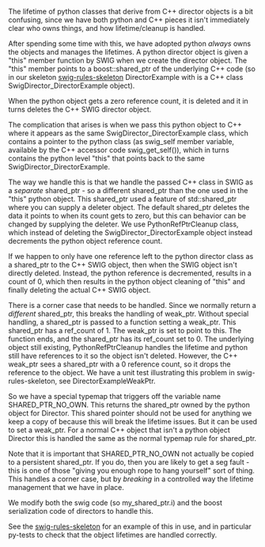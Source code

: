 The lifetime of python classes that derive from C++ director objects is a bit
confusing, since we have both python and C++ pieces it isn't immediately
clear who owns things, and how lifetime/cleanup is handled.

After spending some time with this, we have adopted python *always* owns the
objects and manages the lifetimes. A python director object is given a 
"this" member function by SWIG when we create the director object. The
"this" member points to a boost::shared_ptr of the underlying C++ code
(so in our skeleton [swig-rules-skeleton](https://github.jpl.nasa.gov/Cartography/swig-rules-skeleton) DirectorExample with is a C++ class 
SwigDirector_DirectorExample object).

When the python object gets a zero reference count, it is deleted and it in
turns deletes the C++ SWIG director object.

The complication that arises is when we pass this python object to C++ where
it appears as the same SwigDirector_DirectorExample class, which contains
a pointer to the python class (as swig_self member variable, available by
the C++ accessor code swig_get_self()), which in turns contains the python
level "this" that points back to the same SwigDirector_DirectorExample.

The way we handle this is that we handle the passed C++ class in SWIG as
a *separate* shared_ptr - so a different shared_ptr than the one used in
the "this" python object. This shared_ptr used a feature of std::shared_ptr
where you can supply a deleter object. The default shared_ptr deletes the
data it points to when its count gets to zero, but this can behavior can
be changed by supplying the deleter. We use PythonRefPtrCleanup class, which
instead of deleting the SwigDirector_DirectorExample object instead decrements
the python object reference count.

If we happen to only have one reference left to the python director class
as a shared_ptr to the C++ SWIG object, then when the SWIG object isn't
directly deleted. Instead, the python reference is decremented, results in
a count of 0, which then results in the python object cleaning of "this"
and finally deleting the actual C++ SWIG object.

There is a corner case that needs to be handled. Since we normally return a *different* 
shared_ptr, this breaks the handling of weak_ptr. Without special handling, a
shared_ptr is passed to a function setting a weak_ptr. This shared_ptr has a ref_count
of 1. The weak_ptr is set to point to this. The function ends, and the shared_ptr has
its ref_count set to 0. The underlying object still existing, PythonRefPtrCleanup handles
the lifetime and python still have references to it so the object isn't deleted. However,
the C++ weak_ptr sees a shared_ptr with a 0 reference count, so it drops the reference to
the object. We have a unit test illustrating this problem in swig-rules-skeleton, see
DirectorExampleWeakPtr.

So we have a special typemap that triggers off the variable name SHARED_PTR_NO_OWN. This 
returns the shared_ptr owned by the python object for Director. This shared pointer should
not be used for anything we keep a copy of because this will break the lifetime issues. But
it can be used to set a weak_ptr. For a normal C++ object that isn't a python object
Director this is handled the same as the normal typemap rule for shared_ptr.

Note that it is important that SHARED_PTR_NO_OWN not actually be copied to a persistent 
shared_ptr. If you do, then you are likely to get a seg fault - this is one of those
"giving you enough rope to hang yourself" sort of thing. This handles a corner case, but
by *breaking* in a controlled way the lifetime management that we have in place.

We modify both the swig code (so my_shared_ptr.i) and the boost serialization
code of directors to handle this.

See the [swig-rules-skeleton](https://github.jpl.nasa.gov/Cartography/swig-rules-skeleton) for an example of this in use, and in particular py-tests to
check that the object lifetimes are handled correctly.

